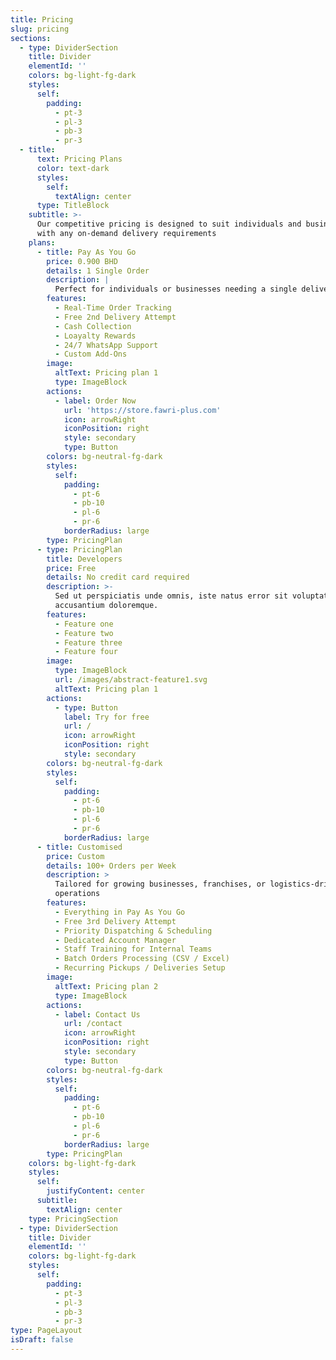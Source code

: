 ```yaml
---
title: Pricing
slug: pricing
sections:
  - type: DividerSection
    title: Divider
    elementId: ''
    colors: bg-light-fg-dark
    styles:
      self:
        padding:
          - pt-3
          - pl-3
          - pb-3
          - pr-3
  - title:
      text: Pricing Plans
      color: text-dark
      styles:
        self:
          textAlign: center
      type: TitleBlock
    subtitle: >-
      Our competitive pricing is designed to suit individuals and businesses
      with any on-demand delivery requirements
    plans:
      - title: Pay As You Go
        price: 0.900 BHD
        details: 1 Single Order
        description: |
          Perfect for individuals or businesses needing a single delivery
        features:
          - Real-Time Order Tracking
          - Free 2nd Delivery Attempt
          - Cash Collection
          - Loayalty Rewards
          - 24/7 WhatsApp Support
          - Custom Add-Ons
        image:
          altText: Pricing plan 1
          type: ImageBlock
        actions:
          - label: Order Now
            url: 'https://store.fawri-plus.com'
            icon: arrowRight
            iconPosition: right
            style: secondary
            type: Button
        colors: bg-neutral-fg-dark
        styles:
          self:
            padding:
              - pt-6
              - pb-10
              - pl-6
              - pr-6
            borderRadius: large
        type: PricingPlan
      - type: PricingPlan
        title: Developers
        price: Free
        details: No credit card required
        description: >-
          Sed ut perspiciatis unde omnis, iste natus error sit voluptatem
          accusantium doloremque.
        features:
          - Feature one
          - Feature two
          - Feature three
          - Feature four
        image:
          type: ImageBlock
          url: /images/abstract-feature1.svg
          altText: Pricing plan 1
        actions:
          - type: Button
            label: Try for free
            url: /
            icon: arrowRight
            iconPosition: right
            style: secondary
        colors: bg-neutral-fg-dark
        styles:
          self:
            padding:
              - pt-6
              - pb-10
              - pl-6
              - pr-6
            borderRadius: large
      - title: Customised
        price: Custom
        details: 100+ Orders per Week
        description: >
          Tailored for growing businesses, franchises, or logistics-driven
          operations
        features:
          - Everything in Pay As You Go
          - Free 3rd Delivery Attempt
          - Priority Dispatching & Scheduling
          - Dedicated Account Manager
          - Staff Training for Internal Teams
          - Batch Orders Processing (CSV / Excel)
          - Recurring Pickups / Deliveries Setup
        image:
          altText: Pricing plan 2
          type: ImageBlock
        actions:
          - label: Contact Us
            url: /contact
            icon: arrowRight
            iconPosition: right
            style: secondary
            type: Button
        colors: bg-neutral-fg-dark
        styles:
          self:
            padding:
              - pt-6
              - pb-10
              - pl-6
              - pr-6
            borderRadius: large
        type: PricingPlan
    colors: bg-light-fg-dark
    styles:
      self:
        justifyContent: center
      subtitle:
        textAlign: center
    type: PricingSection
  - type: DividerSection
    title: Divider
    elementId: ''
    colors: bg-light-fg-dark
    styles:
      self:
        padding:
          - pt-3
          - pl-3
          - pb-3
          - pr-3
type: PageLayout
isDraft: false
---
```

